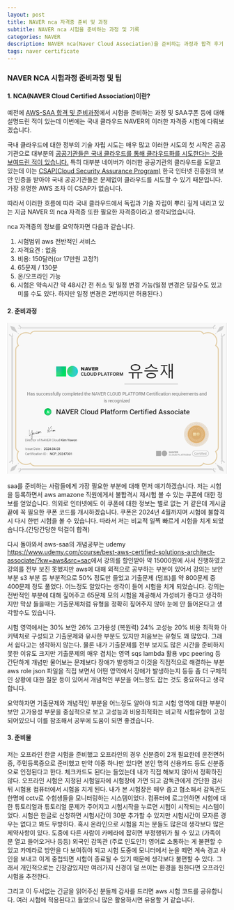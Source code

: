 ```yaml
---
layout: post
title: NAVER nca 자격증 준비 및 과정
subtitle: NAVER nca 시험을 준비하는 과정 및 기록
categories: NAVER
description: NAVER nca(Naver Cloud Association)을 준비하는 과정과 합격 후기
tags: naver certificate
---
```


### **NAVER NCA 시험과정 준비과정 및 팁**

#### 1. NCA(NAVER Cloud Certified Association)이란?

예전에 [AWS-SAA 합격 및 준비과정](https://code-y-learner.github.io/aws/2024/02/06/AWS_CertifiedSolutionsArchitect-Associate.html)에서 시험을 준비하는 과정 및 SAA쿠폰 등에 대해 설명드린 적이 있는데 이번에는 국내 클라우드 NAVER의 이러한 자격증 시험에 다뤄보겠습니다.

국내 클라우드에 대한 정부의 기술 자립 시도는 매우 많고 이러한 시도의 첫 시작은 공공기관으로 대부분의 [공공기관들은 국내 클라우드를 통해 클라우드화를 시도한다는 것을 보여드린 적이 있습니다.](https://code-y-learner.github.io/aws/2024/03/01/Establishment-of-a-nuclear-power-plant-fully-managed-IoT-platform-using-AWS-services.html) 특히 대부분 네이버가 이러한 공공기관의 클라우드를 도맡고 있는데 이는 [CSAP(Cloud Security Assurance Program)](https://isms.kisa.or.kr/main/csap/intro/index.jsp) 한국 인터넷 진흥원의 보안 인증을 받아야 국내 공공기관들은 문제없이 클라우드를 시도할 수 있기 때문입니다. 가장 유명한 AWS 조차 이 CSAP가 없습니다.

따라서 이러한 흐름에 따라 국내 클라우드에서 독립과 기술 자립이 뿌리 깊게 내리고 있는 지금 NAVER 의 nca 자격증 또한 필요한 자격증이라고 생각되었습니다.

nca 자격증의 정보를 요약하자면 다음과 같습니다.
1. 시험범위 aws 전반적인 서비스
2. 자격요견 : 없음
3. 비용: 150달러(or 17만원 고정?)
4. 65문제 / 130분
5. 온/오프라인 가능
6. 시험은 약속시간 약 48시간 전 취소 및 일정 변경 가능(일정 변경은 당길수도 있고 미룰 수도 있다. 하지만 일정 변경은 2번까지만 허용된다.)

#### 2. 준비과정

![Untitled](/assets/images/2024-04-07/naver.png)

saa를 준비하는 사람들에게 가장 필요한 부분에 대해 먼저 얘기하겠습니다. 저는 시험을 등록하면서 aws amazone 직원에게서 불합격시 재시험 볼 수 있는 쿠폰에 대한 정보를 얻었습니다. 의외로 인터넷에도 이 쿠폰에 대한 정보는 별로 없는 거 같은데 게시글 끝에 꼭 필요한 쿠폰 코드를 개시하겠습니다. 쿠폰은 2024년 4월까지며 시험에 불합격시 다시 한번 시험을 볼 수 있습니다. 따라서 저는 비교적 일찍 빠르게 시험을 치게 되었습니다.(간당간당한 턱걸이 합격)

다시 돌아와서 aws-saa의 개념공부는 udemy <https://www.udemy.com/course/best-aws-certified-solutions-architect-associate/?kw=aws&src=sac>에서 강의를 할인받아 약 15000원에 사서 진행하였고 강의를 전부 보진 못했지만 aws에 대해 외적으로 공부하는 부분이 있어서 강의는 보안 부분 s3 부분 등 부분적으로 50% 정도만 들었고 기출문제 (덤프)를 약 800문제 중 400문제 정도 풀었다. 어느정도 알았다는 생각이 들어 시험을 치게 되었습니다. 강의는 전반적인 부분에 대해 짚어주고 65문제 모의 시험을 제공해서 가성비가 좋다고 생각하지만 막상 들을때는 기출문제처럼 유형을 정확히 짚어주지 않아 눈에 안 들어온다고 생각할수도 있습니다.


시험 영역에서는 30% 보안 26% 고가용성 (복원력) 24% 고성능 20% 비용 최적화 아키텍처로 구성되고 기출문제와 유사한 부분도 있지만 처음보는 유형도 꽤 많았다. 그래서 쉽다고는 생각하지 않는다. 물론 내가 기출문제를 전부 보지도 많은 시간을 준비하지 못한 이유도 크지만 기출문제의 매우 겹치는 영역 sqs lambda 활용 vpc peering 등 간단하게 개념만 물어보는 문제보다 장애가 발생하고 이것을 직접적으로 해결하는 부분 aws role json 파일을 직접 보면서 어떤 영역에서 장애가 발생하는지 등등 좀 더 구체적인 상황에 대한 질문 등이 있어서 개념적인 부분을 어느정도 잡는 것도 중요하다고 생각합니다.

요약하자면 기출문제와 개념적인 부분을 어느정도 알아야 되고 시험 영역에 대한 부분이 보안 고가용성 부분을 중심적으로 보고 고성능과 비용최적화는 비교적 시험유형이 고정되어있으니 이를 참조해서 공부에 도움이 되면 좋겠습니다.

#### 3. 준비물

저는 오프라인 한글 시험을 준비했고 오프라인의 경우 신분증이 2개 필요한데 운전면허증, 주민등록증으로 준비했고 만약 이중 하나만 있다면 본인 명의 신용카드 등도 신분증으로 인정된다고 한다. 체크카드도 된다는 들었는데 내가 직접 해보지 않아서 정확하진 않다. 오프라인 시험은 지정된 시험일자에 시험장에 가면 되고 감독관에게 간단한 검사 뒤 시험용 컴퓨터에서 시험을 치게 된다. 내가 본 시험장은 매우 좁고 협소해서 감독관도 한명에 cctv로 수험생들을 모니터링하는 시스템이었다. 컴퓨터에 로그인하면 시험에 대한 튜토리얼과 튜토리얼 문제가 주어지고 시험시작을 누르면 시험이 시작되는 시스템이었다. 시험은 한글로 신청하면 시험시간이 30분 추가할 수 있지만 시험시간이 모자른 경우는 없다고 봐도 무방하다.
혹시 온라인으로 시험을 치는 분들도 많은데 생각보다 많은 제약사항이 있다. 도중에 다른 사람이 카메라에 잡히면 부정행위가 될 수 있고 (가족이 문 열고 들어오거나 등등) 외국인 감독관 (주로 인도인?) 영어로 소통하는 게 불편할 수 있고 카메라로 방안을 다 보여줘야 되고 시험 도중에 모니터에서 눈을 떼면 계속 경고 사인을 보내고 이게 중첩되면 시험이 종료될 수 있기 때문에 생각보다 불편할 수 있다. 그래서 개인적으로는 긴장감있지만 여러가지 신경이 덜 쓰이는 환경을 원한다면 오프라인 시험을 추천한다.

그리고 이 두서없는 긴글을 읽어주신 분들께 감사를 드리면 aws 시험 코드를 공유합니다. 여러 시험에 적용된다고 들었으니 많은 활용하시면 유용할 거 같습니다. <AWSRETAKE24>
